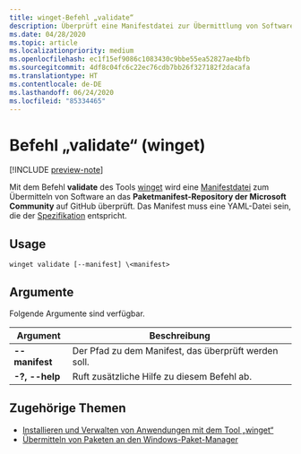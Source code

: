 ```yaml
---
title: winget-Befehl „validate“
description: Überprüft eine Manifestdatei zur Übermittlung von Software an das Paketmanifest-Repository der Microsoft Community auf GitHub.
ms.date: 04/28/2020
ms.topic: article
ms.localizationpriority: medium
ms.openlocfilehash: ec1f15ef9086c1083430c9bbe55ea52827ae4bfb
ms.sourcegitcommit: 4df8c04fc6c22ec76cdb7bb26f327182f2dacafa
ms.translationtype: HT
ms.contentlocale: de-DE
ms.lasthandoff: 06/24/2020
ms.locfileid: "85334465"
---
```

# <a name="validate-command-winget"></a>Befehl „validate“ (winget)

[!INCLUDE [preview-note](../../includes/package-manager-preview.md)]

Mit dem Befehl **validate** des Tools [winget](index.md) wird eine [Manifestdatei](../package/manifest.md) zum Übermitteln von Software an das **Paketmanifest-Repository der Microsoft Community** auf GitHub überprüft. Das Manifest muss eine YAML-Datei sein, die der [Spezifikation](https://github.com/microsoft/winget-pkgs/YamlSpec.md) entspricht.

## <a name="usage"></a>Usage

`winget validate [--manifest] \<manifest>`

## <a name="arguments"></a>Argumente

Folgende Argumente sind verfügbar.

| Argument  | Beschreibung |
|--------------|-------------|
| **--manifest** |  Der Pfad zu dem Manifest, das überprüft werden soll. |
| **-?, --help** |  Ruft zusätzliche Hilfe zu diesem Befehl ab. |

## <a name="related-topics"></a>Zugehörige Themen

* [Installieren und Verwalten von Anwendungen mit dem Tool „winget“](index.md)
* [Übermitteln von Paketen an den Windows-Paket-Manager](../package/index.md)

